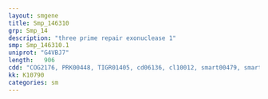 ```yaml
---
layout: smgene
title: Smp_146310
grp: Smp_14
description: "three prime repair exonuclease 1"
smp: Smp_146310.1
uniprot: "G4VBJ7"
length:   906
cdd: "COG2176, PRK00448, TIGR01405, cd06136, cl10012, smart00479, smart00486"
kk: K10790
categories: sm
---
```

